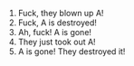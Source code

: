 1. Fuck, they blown up A!
2. Fuck, A is destroyed!
3. Ah, fuck! A is gone!
4. They just took out A!
5. A is gone! They destroyed it!